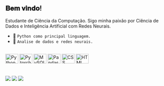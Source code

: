 ## 𝐁𝐞𝐦 𝐯𝐢𝐧𝐝𝐨!

Estudante de Ciência da Computação. Sigo minha paixão por Ciência de Dados e Inteligência Artificial com Redes Neurais.

- 🐍 `Python como principal linguagem.`
- 🤖 `Analise de dados e redes neurais. `


<div style="display: inline_block"><br>
  <img align="center" alt="Python" height="30" width="40" src="https://cdn.jsdelivr.net/gh/devicons/devicon@latest/icons/python/python-original.svg"> 
  <img align="center" alt="Pytorch" height="30" width="40"src="https://cdn.jsdelivr.net/gh/devicons/devicon@latest/icons/pytorch/pytorch-original.svg">
  <img align="center" alt="MySQL" height="30" width="40" src="https://cdn.jsdelivr.net/gh/devicons/devicon@latest/icons/mysql/mysql-original.svg">
  <img align="center" alt="Pandas" height="30" width="40" src="https://cdn.jsdelivr.net/gh/devicons/devicon@latest/icons/pandas/pandas-original-wordmark.svg">
  <img align="center" alt="CSS" height="30" width="40" src="https://cdn.jsdelivr.net/gh/devicons/devicon@latest/icons/html5/html5-original.svg">
  <img align="center" alt="HTML" height="30" width="40" src="https://cdn.jsdelivr.net/gh/devicons/devicon@latest/icons/css3/css3-original.svg">


</div>

#
<div>
    <a href="https://www.linkedin.com/in/vinicius-silveira-campos/" target="_blank"><img src="https://img.shields.io/badge/-LinkedIn-%230077B5?style=for-the-badge&logo=linkedin&logoColor=white" target="_blank"></a> 
    <a href="https://www.instagram.com/vinicius_v_2/" target="_blank"><img src="https://img.shields.io/badge/-Instagram-%23E4405F?style=for-the-badge&logo=instagram&logoColor=white" target="_blank"></a>
    <a href="mailto:vinicius.silveira.campos@gmail.com" target="_blank"><img src="https://img.shields.io/badge/Gmail-D14836?style=for-the-badge&logo=gmail&logoColor=white" target="_blank"></a>
</div>
